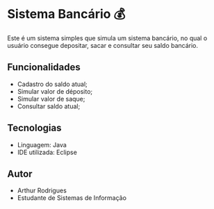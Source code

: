 # Sistema Bancário 💰

Este é um sistema simples que simula um sistema bancário, no qual o usuário consegue depositar, sacar e consultar seu saldo bancário.

## Funcionalidades

- Cadastro do saldo atual;
- Simular valor de déposito;
- Simular valor de saque;
- Consultar saldo atual;

## Tecnologias

- Linguagem: Java
- IDE utilizada: Eclipse
  
## Autor

- Arthur Rodrigues
- Estudante de Sistemas de Informação
